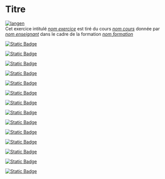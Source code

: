 # Titre
[![langen](https://img.shields.io/badge/lang-en-red)]( <README.md> )  
Cet exercice intitulé [*nom exercice*]( <lien exercice> ) est tiré du cours [*nom cours*]( <lien cours> ) donnée par [*nom enseignant*]( <lien enseignant> ) dans le cadre de la formation [*nom formation*]( <lien formation> )

[![Static Badge](https://img.shields.io/badge/Semaine-1-green)]( week1.ipynb )

[![Static Badge](https://img.shields.io/badge/Semaine-2-green)]( week2.ipynb )

[![Static Badge](https://img.shields.io/badge/Semaine-3-green)]( week3.ipynb )

[![Static Badge](https://img.shields.io/badge/Semaine-4-green)]( week4.ipynb )

[![Static Badge](https://img.shields.io/badge/Semaine-5-green)]( week5.ipynb )

[![Static Badge](https://img.shields.io/badge/Semaine-6-green)]( week6.ipynb )

[![Static Badge](https://img.shields.io/badge/Semaine-7-green)]( week7.ipynb )

[![Static Badge](https://img.shields.io/badge/Semaine-8-green)]( week8.ipynb )

[![Static Badge](https://img.shields.io/badge/Semaine-9-green)]( week9.ipynb )

[![Static Badge](https://img.shields.io/badge/Semaine-10-green)]( week10.ipynb )

[![Static Badge](https://img.shields.io/badge/Semaine-11-green)]( week11.ipynb )

[![Static Badge](https://img.shields.io/badge/Semaine-12-green)]( week12.ipynb )

[![Static Badge](https://img.shields.io/badge/Semaine-13-green)]( week13.ipynb )

[![Static Badge](https://img.shields.io/badge/Semaine-14-green)]( week14.ipynb )
